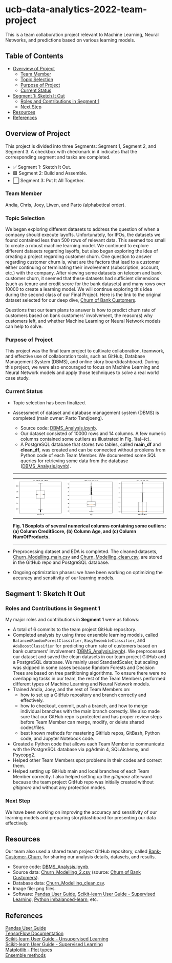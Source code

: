 # ucb-data-analytics-2022-team-project
This is a team collaboration project relevant to Machine Learning, Neural Networks, and predictions based on various learning models.

## Table of Contents

- [Overview of Project](#overview-of-project)
  - [Team Member](#team-member)
  - [Topic Selection](#topic-selection)
  - [Purpose of Project](#purpose-of-project)
  - [Current Status](#current-status)
- [Segment 1: Sketch It Out](#segment-1-sketch-it-out)
  - [Roles and Contributions in Segment 1](#roles-and-contributions-in-segment-1)
  - [Next Step](#next-step)
- [Resources](#resources)
- [References](#references)

## Overview of Project

This project is divided into three Segments: Segment 1, Segment 2, and Segment 3. A checkbox with checkmark in it indicates that the corresponding segment and tasks are completed. 

- ✅ Segment 1: Sketch It Out.
- 🟩 Segment 2: Build and Assemble.
- ⬜ Segment 3: Put It All Together.

### Team Member

Andia, Chris, Joey, Liwen, and Parto (alphabetical order).

### Topic Selection

We began exploring different datasets to address the question of when a company should execute layoffs. Unfortunately, for IPOs, the datasets we found contained less than 500 rows of relevant data. This seemed too small to create a robust machine learning model. We continued to explore different datasets regarding layoffs, but also began exploring the idea of creating a project regarding customer churn. One question to answer regarding customer churn is, what are the factors that lead to a customer either continuing or terminating their involvement (subscription, account, etc.) with the company. After viewing some datasets on telecom and bank customer churn, it seemed that these datasets had sufficient dimensions (such as tenure and credit score for the bank datasets) and many rows over 10000 to create a learning model. We will continue exploring this idea during the second class of our Final Project. Here is the link to the original dataset selected for our deep dive, [Churn of Bank Customers](https://www.kaggle.com/datasets/mathchi/churn-for-bank-customers?resource=download).

Questions that our team plans to answer is how to predict churn rate of customers based on bank customers' involvement, the reason(s) why customers left, and whether Machine Learning or Neural Network models can help to solve.

### Purpose of Project

This project was the final team project to cultivate collaboration, teamwork, and effective use of collaboration tools, such as GitHub, Database Management System (DBMS), and online story board/dashboard. During this project, we were also encouraged to focus on Machine Learning and Neural Network models and apply those techniques to solve a real world case study.

### Current Status

- Topic selection has been finalized.

- Assessment of dataset and database management system (DBMS) is completed (main owner: Parto Tandjoeng).
  - Source code: [DBMS_Analysis.ipynb](./DBMS_Analysis.ipynb).
  - Our dataset consisted of 10000 rows and 14 columns. A few numeric columns contained some outliers as illustrated in Fig. 1(a)&ndash;(c).
  - A PostgreSQL database that stores two tables, called **main_df** and **clean_df**, was created and can be connected without problems from Python code of each Team Member. We documented some SQL queries for retrieving some data from the database ([DBMS_Analysis.ipynb](./DBMS_Analysis.ipynb)).

  <hr>
  <table><tr><td><img src='Data/CreditScore_boxplot.png' title='(a) Column CreditScore'></td><td><img src='Data/Age_boxplot.png' title='(b) Column Age'></td><td><img src='Data/NumOfProducts_boxplot.png' title='(c) Column NumOfProducts'></td></tr></table>

  **Fig. 1 Boxplots of several numerical columns containing some outliers: (a) Column CreditScore, (b) Column Age, and (c) Column NumOfProducts.**
  <hr>

- Preprocessing dataset and EDA is completed. The cleaned datasets, [Churn_Modelling_main.csv](./Data/Churn_Modelling_main.csv) and [Churn_Modelling_clean.csv](./Data/Churn_Modelling_clean.csv), are stored in the GitHub repo and PostgreSQL database.

- Ongoing optimization phases: we have been working on optimizing the accuracy and sensitivity of our learning models.

## Segment 1: Sketch It Out

### Roles and Contributions in Segment 1

My major roles and contributions in **Segment 1** were as follows:

- A total of 6 commits to the team project GitHub repository.
- Completed analysis by using three ensemble learning models, called `BalancedRandomForestClassifier`, `EasyEnsembleClassifier`, and `AdaBoostClassifier` for predicting churn rate of customers based on bank customers' involvement ([DBMS_Analysis.ipynb](./DBMS_Analysis.ipynb)). We preprocessed our dataset and saved the clean datasets in our team project GitHub and a PostgreSQL database. We mainly used StandardScaler, but scaling was skipped in some cases because Random Forests and Decision Trees are based on tree partitioning algorithms. To ensure there were no overlapping tasks in our team, the rest of the Team Members performed different types of Machine Learning and Neural Network models.
- Trained Andia, Joey, and the rest of Team Members on:
  - how to set up a GitHub repository and branch correctly and effectively.
  - how to checkout, commit, push a branch, and how to merge individual branches with the main branch correctly. We also made sure that our GitHub repo is protected and has proper review steps before Team Member can merge, modify, or delete shared codes/files.
  - best known methods for mastering GitHub repos, GitBash, Python code, and Jupyter Notebook code.
- Created a Python code that allows each Team Member to communicate with the PostgreSQL database via pgAdmin 4, SQLAlchemy, and Psycopg2.
- Helped other Team Members spot problems in their codes and correct them.
- Helped setting up GitHub main and local branches of each Team Member correctly. I also helped setting up the *gitignore* afterward because the team project GitHub repo was initially created without *gitignore* and without any protection modes.

### Next Step

We have been working on improving the accuracy and sensitivity of our learning models and preparing story/dashboard for presenting our data effectively.

## Resources

Our team also used a shared team project GitHub repository, called [Bank-Customer-Churn](https://github.com/chris820629/Bank-Customer-Churn), for sharing our analysis details, datasets, and results.

- Source code: [DBMS_Analysis.ipynb](./DBMS_Analysis.ipynb).
- Source data: [Churn_Modelling_2.csv](./Resources/Churn_Modelling_2.csv) (source: [Churn of Bank Customers](https://www.kaggle.com/datasets/mathchi/churn-for-bank-customers?resource=download)).
- Database data: [Churn_Modelling_clean.csv](./Data/Churn_Modelling_clean.csv).
- Image file: png files.
- Software: [Pandas User Guide](https://pandas.pydata.org/pandas-docs/stable/user_guide/index.html#user-guide), [Scikit-learn User Guide - Supervised Learning](https://scikit-learn.org/stable/supervised_learning.html), [Python imbalanced-learn](https://pypi.org/project/imbalanced-learn/), etc.

## References

[Pandas User Guide](https://pandas.pydata.org/pandas-docs/stable/user_guide/index.html#user-guide)  
[TensorFlow Documentation](https://www.tensorflow.org/guide/)  
[Scikit-learn User Guide - Unsupervised Learning](https://scikit-learn.org/stable/unsupervised_learning.html)  
[Scikit-learn User Guide - Supervised Learning](https://scikit-learn.org/stable/supervised_learning.html)  
[Matplotlib - Plot types](https://matplotlib.org/stable/plot_types/index.html)  
[Ensemble methods](https://imbalanced-learn.org/stable/references/ensemble.html#)  
